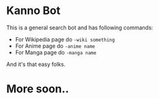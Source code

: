 # Kanno Bot

This is a general search bot and has following commands:

- For Wikipedia page do `-wiki something`
- For Anime page do `-anime name`
- For Manga page do `-manga name`

And it's that easy folks.

# More soon..
